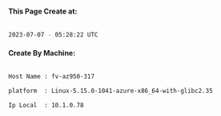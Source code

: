 
   
#### This Page Create at:

```bash

2023-07-07 - 05:28:22 UTC

```

#### Create By Machine:

```bash

Host Name : fv-az950-317

platform  : Linux-5.15.0-1041-azure-x86_64-with-glibc2.35

Ip Local  : 10.1.0.78

```


